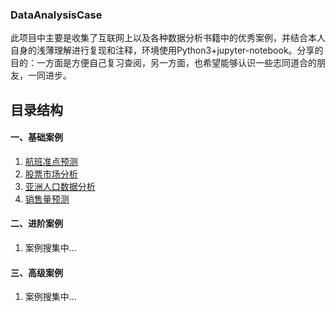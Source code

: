 ### DataAnalysisCase
此项目中主要是收集了互联网上以及各种数据分析书籍中的优秀案例，并结合本人自身的浅薄理解进行复现和注释，环境使用Python3+jupyter-notebook。分享的目的：一方面是方便自己复习查阅，另一方面，也希望能够认识一些志同道合的朋友，一同进步。

## 目录结构
#### 一、基础案例
1. [航班准点预测](https://github.com/Maxwellwk/DataAnalysisCase/blob/master/PrimaryCase/01-%E8%88%AA%E7%8F%AD%E5%87%86%E7%82%B9%E9%A2%84%E6%B5%8B%E6%9C%AC%EF%BC%88%E9%A1%B9%E7%9B%AE%E4%B8%AD%E7%9A%84%E6%89%80%E6%9C%89%E6%A1%88%E4%BE%8B%E9%83%BD%E5%8F%AA%E4%BE%9B%E5%AD%A6%E4%B9%A0%E4%BD%BF%E7%94%A8%EF%BC%8C%E4%B8%8D%E5%85%B7%E5%A4%87%E4%BB%BB%E4%BD%95%E5%AE%9E%E9%99%85%E5%8F%82%E8%80%83%E4%BB%B7%E5%80%BC%EF%BC%8C%E6%9C%9B%E6%82%89%E7%9F%A5%EF%BC%81%EF%BC%89.ipynb)
2. [股票市场分析](https://github.com/Maxwellwk/DataAnalysisCase/blob/master/PrimaryCase/02-%E8%82%A1%E7%A5%A8%E5%B8%82%E5%9C%BA%E5%88%86%E6%9E%90%EF%BC%88%E4%BB%85%E4%BE%9B%E5%AD%A6%E4%B9%A0%E5%8F%82%E8%80%83%EF%BC%89.ipynb)
3. [亚洲人口数据分析](https://github.com/Maxwellwk/DataAnalysisCase/blob/master/PrimaryCase/%E4%BA%9A%E6%B4%B2%E4%BA%BA%E5%8F%A3%E6%95%B0%E6%8D%AE%E5%88%86%E6%9E%90.ipynb)
4. [销售量预测](https://github.com/Maxwellwk/DataAnalysisCase/blob/master/PythonDataAnalysisAndDataOperation/ChapterOne/1.%E9%94%80%E5%94%AE%E9%A2%84%E6%B5%8B.ipynb)
#### 二、进阶案例
1. 案例搜集中...
#### 三、高级案例
1. 案例搜集中...
